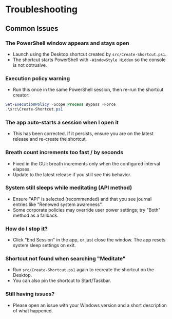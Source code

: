 # Troubleshooting

## Common Issues

### The PowerShell window appears and stays open
- Launch using the Desktop shortcut created by `src/Create-Shortcut.ps1`.
- The shortcut starts PowerShell with `-WindowStyle Hidden` so the console is not obtrusive.

### Execution policy warning
- Run this once in the same PowerShell session, then re-run the shortcut creator:
```powershell
Set-ExecutionPolicy -Scope Process Bypass -Force
.\src\Create-Shortcut.ps1
```

### The app auto-starts a session when I open it
- This has been corrected. If it persists, ensure you are on the latest release and re-create the shortcut.

### Breath count increments too fast / by seconds
- Fixed in the GUI: breath increments only when the configured interval elapses.
- Update to the latest release if you still see this behavior.

### System still sleeps while meditating (API method)
- Ensure "API" is selected (recommended) and that you see journal entries like "Renewed system awareness".
- Some corporate policies may override user power settings; try "Both" method as a fallback.

### How do I stop it?
- Click "End Session" in the app, or just close the window. The app resets system sleep settings on exit.

### Shortcut not found when searching "Meditate"
- Run `src/Create-Shortcut.ps1` again to recreate the shortcut on the Desktop.
- You can also pin the shortcut to Start/Taskbar.

### Still having issues?
- Please open an issue with your Windows version and a short description of what happened.
